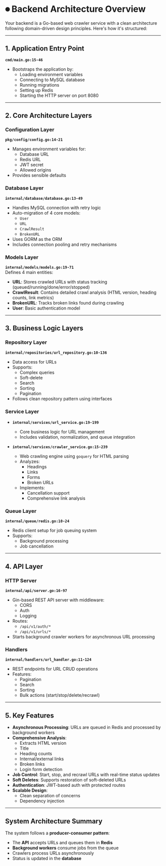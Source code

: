 # ⏺ Backend Architecture Overview

Your backend is a Go-based web crawler service with a clean architecture following domain-driven design principles. Here's how it's structured:

---

## 1. Application Entry Point

**`cmd/main.go:15-46`**

- Bootstraps the application by:
  - Loading environment variables
  - Connecting to MySQL database
  - Running migrations
  - Setting up Redis
  - Starting the HTTP server on port 8080

---

## 2. Core Architecture Layers

### Configuration Layer

**`pkg/config/config.go:14-21`**

- Manages environment variables for:
  - Database URL
  - Redis URL
  - JWT secret
  - Allowed origins
- Provides sensible defaults

### Database Layer

**`internal/database/database.go:13-49`**

- Handles MySQL connection with retry logic
- Auto-migration of 4 core models:
  - `User`
  - `URL`
  - `CrawlResult`
  - `BrokenURL`
- Uses GORM as the ORM
- Includes connection pooling and retry mechanisms

### Models Layer

**`internal/models/models.go:19-71`**  
Defines 4 main entities:

- **URL**: Stores crawled URLs with status tracking (queued/running/done/error/stopped)
- **CrawlResult**: Contains detailed crawl analysis (HTML version, heading counts, link metrics)
- **BrokenURL**: Tracks broken links found during crawling
- **User**: Basic authentication model

---

## 3. Business Logic Layers

### Repository Layer

**`internal/repositories/url_repository.go:10-136`**

- Data access for URLs
- Supports:
  - Complex queries
  - Soft-delete
  - Search
  - Sorting
  - Pagination
- Follows clean repository pattern using interfaces

### Service Layer

- **`internal/services/url_service.go:19-199`**

  - Core business logic for URL management
  - Includes validation, normalization, and queue integration

- **`internal/services/crawler_service.go:15-239`**
  - Web crawling engine using `goquery` for HTML parsing
  - Analyzes:
    - Headings
    - Links
    - Forms
    - Broken URLs
  - Implements:
    - Cancellation support
    - Comprehensive link analysis

### Queue Layer

**`internal/queue/redis.go:10-24`**

- Redis client setup for job queuing system
- Supports:
  - Background processing
  - Job cancellation

---

## 4. API Layer

### HTTP Server

**`internal/api/server.go:16-97`**

- Gin-based REST API server with middleware:
  - CORS
  - Auth
  - Logging
- Routes:
  - `/api/v1/auth/*`
  - `/api/v1/urls/*`
- Starts background crawler workers for asynchronous URL processing

### Handlers

**`internal/handlers/url_handler.go:11-124`**

- REST endpoints for URL CRUD operations
- Features:
  - Pagination
  - Search
  - Sorting
  - Bulk actions (start/stop/delete/recrawl)

---

## 5. Key Features

- **Asynchronous Processing**: URLs are queued in Redis and processed by background workers
- **Comprehensive Analysis**:
  - Extracts HTML version
  - Title
  - Heading counts
  - Internal/external links
  - Broken links
  - Login form detection
- **Job Control**: Start, stop, and recrawl URLs with real-time status updates
- **Soft Deletes**: Supports restoration of soft-deleted URLs
- **Authentication**: JWT-based auth with protected routes
- **Scalable Design**:
  - Clean separation of concerns
  - Dependency injection

---

## System Architecture Summary

The system follows a **producer-consumer pattern**:

- The **API** accepts URLs and queues them in **Redis**
- **Background workers** consume jobs from the queue
- Crawlers process URLs asynchronously
- Status is updated in the **database**
